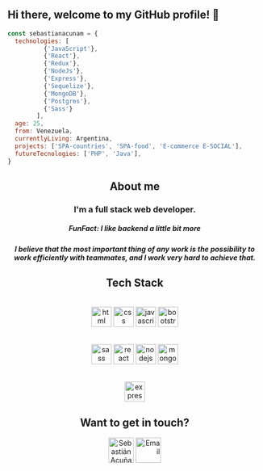 

## Hi there, welcome to my GitHub profile! 👋

```js
const sebastianacunam = {
  technologies: [
          {'JavaScript'},
          {'React'}, 
          {'Redux'},
          {'NodeJs'}, 
          {'Express'}, 
          {'Sequelize'},
          {'MongoDB'},
          {'Postgres'},
          {'Sass'}
        ],
  age: 25,
  from: Venezuela,
  currentlyLiving: Argentina,
  projects: ['SPA-countries', 'SPA-food', 'E-commerce E-SOCIAL'],
  futureTecnologies: ['PHP', 'Java'],
}
```
<div align="center">
  <h2>About me</h2>
  <h3> I'm a full stack web developer.</h3>
  <h5>FunFact: I like backend a little bit more<h5/>
  <p> I believe that the most important thing of any work is the possibility to work efficiently with teammates, and I work very hard to achieve that. </p>
  
  
</div>
  
<div align="center">

  ## Tech Stack

<br />
<a margin="10" href="https://developer.mozilla.org/en-US/docs/Web/HTML" target="_blank"><img margin="10px" height="40" src="https://github.com/abdoachhoubi/abdoachhoubi/blob/main/svgs/html.svg" alt="html"></a>
<a margin="10" href="https://developer.mozilla.org/en-US/docs/Web/CSS" target="_blank"><img margin="10px" height="40" src="https://github.com/abdoachhoubi/abdoachhoubi/blob/main/svgs/css.svg" alt="css"></a>
<a margin="10" href="https://developer.mozilla.org/en-US/docs/Web/JavaScript" target="_blank"><img margin="10px" height="40" src="https://github.com/abdoachhoubi/abdoachhoubi/blob/main/svgs/javascript.svg" alt="javascript"></a>
<a margin="10" href="https://getbootstrap.com" target="_blank"><img margin="10px" height="40" src="https://github.com/abdoachhoubi/abdoachhoubi/blob/main/svgs/bootstrap.svg" alt="bootstrap"></a>

<br />
<br />

<a margin="10" href="https://sass-lang.com" target="_blank"><img margin="10px" height="40" src="https://github.com/abdoachhoubi/abdoachhoubi/blob/main/svgs/sass.svg" alt="sass"></a>
<a margin="10" href="https://reactjs.org" target="_blank"><img margin="10px" height="40" src="https://github.com/abdoachhoubi/abdoachhoubi/blob/main/svgs/react.svg" alt="react"></a>
<a margin="10" href="https://nodejs.org" target="_blank"><img margin="10px" height="40" src="https://github.com/abdoachhoubi/abdoachhoubi/blob/main/svgs/nodejs.svg" alt="nodejs"></a>
<a margin="10" href="https://mongodb.com" target="_blank"><img margin="10px" height="40" src="https://github.com/abdoachhoubi/abdoachhoubi/blob/main/svgs/mongodb.svg" alt="mongodb"></a>
<br />
<br />

<a margin="10" href="https://expressjs.com" target="_blank"><img margin="10px" height="40" src="https://github.com/abdoachhoubi/abdoachhoubi/blob/main/svgs/express.svg" alt="express"></a>

</div>
  

<div align="center">
  <h2>Want to get in touch?</h2>
  <a href="https://www.linkedin.com/in/sebastianacunam/"><img src="https://www.vectorlogo.zone/logos/linkedin/linkedin-icon.svg" alt="Sebastián Acuña linkedIn profile" height="50" width="50"></a>   
  <a align='right' href="mailto:sebasjam96@gmail.com"><img alt="Email" src="https://www.vectorlogo.zone/logos/gmail/gmail-icon.svg" height="50" width="50"/></a>  
  </div>
